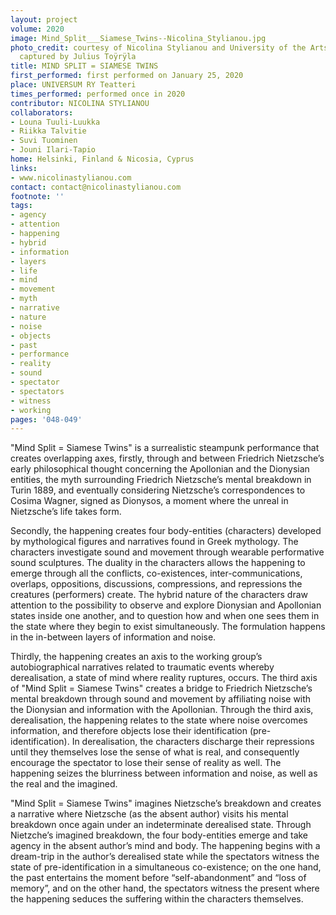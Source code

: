 ```yaml
---
layout: project
volume: 2020
image: Mind_Split___Siamese_Twins--Nicolina_Stylianou.jpg
photo_credit: courtesy of Nicolina Stylianou and University of the Arts Helsinki,
  captured by Julius Toÿrÿla
title: MIND SPLIT = SIAMESE TWINS
first_performed: first performed on January 25, 2020
place: UNIVERSUM RY Teatteri
times_performed: performed once in 2020
contributor: NICOLINA STYLIANOU
collaborators:
- Louna Tuuli-Luukka
- Riikka Talvitie
- Suvi Tuominen
- Jouni Ilari-Tapio
home: Helsinki, Finland & Nicosia, Cyprus
links:
- www.nicolinastylianou.com
contact: contact@nicolinastylianou.com
footnote: ''
tags:
- agency
- attention
- happening
- hybrid
- information
- layers
- life
- mind
- movement
- myth
- narrative
- nature
- noise
- objects
- past
- performance
- reality
- sound
- spectator
- spectators
- witness
- working
pages: '048-049'
---
```


"Mind Split = Siamese Twins" is a surrealistic steampunk performance that creates overlapping axes, firstly, through and between Friedrich Nietzsche’s early philosophical thought concerning the Apollonian and the Dionysian entities, the myth surrounding Friedrich Nietzsche’s mental breakdown in Turin 1889, and eventually considering Nietzsche’s correspondences to Cosima Wagner, signed as Dionysos, a moment where the unreal in Nietzsche’s life takes form.  
  
Secondly, the happening creates four body-entities (characters) developed by mythological figures and narratives found in Greek mythology.  The characters investigate sound and movement through wearable performative sound sculptures.  The duality in the characters allows the happening to emerge through all the conflicts, co-existences, inter-communications, overlaps, oppositions, discussions, compressions, and repressions the creatures (performers) create. The hybrid nature of the characters draw attention to the possibility to observe and explore Dionysian and Apollonian states inside one another, and to question how and when one sees them in the state where they begin to exist simultaneously. The formulation happens in the in-between layers of information and noise.

Thirdly, the happening creates an axis to the working group’s autobiographical narratives related to traumatic events whereby derealisation, a state of mind where reality ruptures, occurs.  The third axis of "Mind Split = Siamese Twins" creates a bridge to Friedrich Nietzsche’s mental breakdown through sound and movement by affiliating noise with the Dionysian and information with the Apollonian.  Through the third axis, derealisation, the happening relates to the state where noise overcomes information, and therefore objects lose their identification (pre-identification).  In derealisation, the characters discharge their repressions until they themselves lose the sense of what is real, and consequently encourage the spectator to lose their sense of reality as well.  The happening seizes the blurriness between information and noise, as well as the real and the imagined. 

"Mind Split = Siamese Twins" imagines Nietzsche’s breakdown and creates a narrative where Nietzsche (as the absent author) visits his mental breakdown once again under an indeterminate derealised state.  Through Nietzche’s imagined breakdown, the four body-entities emerge and take agency in the absent author’s mind and body.  The happening begins with a dream-trip in the author’s derealised state while the spectators witness the state of pre-identification in a simultaneous co-existence; on the one hand, the past entertains the moment before “self-abandonment” and “loss of memory”, and on the other hand, the spectators witness the present where the happening seduces the suffering within the characters themselves.
